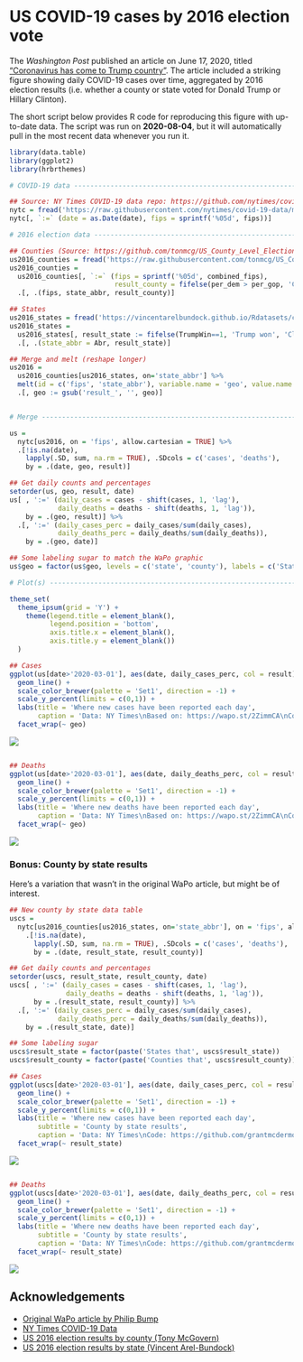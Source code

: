 
<!-- README.md is generated from README.Rmd. Please edit that file -->

# US COVID-19 cases by 2016 election vote

<!-- badges: start -->

<!-- badges: end -->

The *Washington Post* published an article on June 17, 2020, titled
[“Coronavirus has come to Trump
country”](https://www.washingtonpost.com/politics/2020/06/17/coronavirus-has-come-trump-country/).
The article included a striking figure showing daily COVID-19 cases over
time, aggregated by 2016 election results (i.e. whether a county or
state voted for Donald Trump or Hillary Clinton).

The short script below provides R code for reproducing this figure with
up-to-date data. The script was run on **2020-08-04**, but it will
automatically pull in the most recent data whenever you run it.

``` r
library(data.table)
library(ggplot2)
library(hrbrthemes)

# COVID-19 data -----------------------------------------------------------

## Source: NY Times COVID-19 data repo: https://github.com/nytimes/covid-19-data
nytc = fread('https://raw.githubusercontent.com/nytimes/covid-19-data/master/us-counties.csv')
nytc[, `:=` (date = as.Date(date), fips = sprintf('%05d', fips))]

# 2016 election data ------------------------------------------------------

## Counties (Source: https://github.com/tonmcg/US_County_Level_Election_Results_08-16)
us2016_counties = fread('https://raw.githubusercontent.com/tonmcg/US_County_Level_Election_Results_08-16/master/2016_US_County_Level_Presidential_Results.csv')
us2016_counties =
  us2016_counties[, `:=` (fips = sprintf('%05d', combined_fips),
                          result_county = fifelse(per_dem > per_gop, 'Clinton won', 'Trump won'))] %>%
  .[, .(fips, state_abbr, result_county)]

## States
us2016_states = fread('https://vincentarelbundock.github.io/Rdatasets/csv/Stat2Data/Election16.csv')
us2016_states =
  us2016_states[, result_state := fifelse(TrumpWin==1, 'Trump won', 'Clinton won')] %>%
  .[, .(state_abbr = Abr, result_state)]

## Merge and melt (reshape longer)
us2016 =
  us2016_counties[us2016_states, on='state_abbr'] %>%
  melt(id = c('fips', 'state_abbr'), variable.name = 'geo', value.name = 'result') %>%
  .[, geo := gsub('result_', '', geo)]


# Merge -------------------------------------------------------------------

us =
  nytc[us2016, on = 'fips', allow.cartesian = TRUE] %>%
  .[!is.na(date),
    lapply(.SD, sum, na.rm = TRUE), .SDcols = c('cases', 'deaths'),
    by = .(date, geo, result)]

## Get daily counts and percentages
setorder(us, geo, result, date)
us[ , ':=' (daily_cases = cases - shift(cases, 1, 'lag'),
            daily_deaths = deaths - shift(deaths, 1, 'lag')),
    by = .(geo, result)] %>%
  .[, ':=' (daily_cases_perc = daily_cases/sum(daily_cases),
            daily_deaths_perc = daily_deaths/sum(daily_deaths)),
    by = .(geo, date)]

## Some labeling sugar to match the WaPo graphic
us$geo = factor(us$geo, levels = c('state', 'county'), labels = c('States', 'Counties'))

# Plot(s) -----------------------------------------------------------------

theme_set(
  theme_ipsum(grid = 'Y') +
    theme(legend.title = element_blank(),
          legend.position = 'bottom',
          axis.title.x = element_blank(),
          axis.title.y = element_blank())
  )

## Cases
ggplot(us[date>'2020-03-01'], aes(date, daily_cases_perc, col = result)) +
  geom_line() +
  scale_color_brewer(palette = 'Set1', direction = -1) +
  scale_y_percent(limits = c(0,1)) +
  labs(title = 'Where new cases have been reported each day',
       caption = 'Data: NY Times\nBased on: https://wapo.st/2ZimmCA\nCode: https://github.com/grantmcdermott/covote') +
  facet_wrap(~ geo)
```

![](README_files/figure-gfm/covote-1.png)<!-- -->

``` r

## Deaths
ggplot(us[date>'2020-03-01'], aes(date, daily_deaths_perc, col = result)) +
  geom_line() +
  scale_color_brewer(palette = 'Set1', direction = -1) +
  scale_y_percent(limits = c(0,1)) +
  labs(title = 'Where new deaths have been reported each day',
       caption = 'Data: NY Times\nBased on: https://wapo.st/2ZimmCA\nCode: https://github.com/grantmcdermott/covote') +
  facet_wrap(~ geo)
```

![](README_files/figure-gfm/covote-2.png)<!-- -->

### Bonus: County by state results

Here’s a variation that wasn’t in the original WaPo article, but might
be of interest.

``` r
## New county by state data table
uscs =
  nytc[us2016_counties[us2016_states, on='state_abbr'], on = 'fips', allow.cartesian = TRUE] %>%
    .[!is.na(date),
      lapply(.SD, sum, na.rm = TRUE), .SDcols = c('cases', 'deaths'),
      by = .(date, result_state, result_county)]

## Get daily counts and percentages
setorder(uscs, result_state, result_county, date)
uscs[ , ':=' (daily_cases = cases - shift(cases, 1, 'lag'),
              daily_deaths = deaths - shift(deaths, 1, 'lag')),
      by = .(result_state, result_county)] %>%
  .[, ':=' (daily_cases_perc = daily_cases/sum(daily_cases),
            daily_deaths_perc = daily_deaths/sum(daily_deaths)),
    by = .(result_state, date)]

## Some labeling sugar 
uscs$result_state = factor(paste('States that', uscs$result_state))
uscs$result_county = factor(paste('Counties that', uscs$result_county))

## Cases
ggplot(uscs[date>'2020-03-01'], aes(date, daily_cases_perc, col = result_county)) +
  geom_line() +
  scale_color_brewer(palette = 'Set1', direction = -1) +
  scale_y_percent(limits = c(0,1)) +
  labs(title = 'Where new cases have been reported each day',
       subtitle = 'County by state results',
       caption = 'Data: NY Times\nCode: https://github.com/grantmcdermott/covote') +
  facet_wrap(~ result_state)
```

![](README_files/figure-gfm/county_state-1.png)<!-- -->

``` r

## Deaths
ggplot(uscs[date>'2020-03-01'], aes(date, daily_deaths_perc, col = result_county)) +
  geom_line() +
  scale_color_brewer(palette = 'Set1', direction = -1) +
  scale_y_percent(limits = c(0,1)) +
  labs(title = 'Where new deaths have been reported each day',
       subtitle = 'County by state results',
       caption = 'Data: NY Times\nCode: https://github.com/grantmcdermott/covote') +
  facet_wrap(~ result_state)
```

![](README_files/figure-gfm/county_state-2.png)<!-- -->

## Acknowledgements

  - [Original WaPo article by Philip
    Bump](https://www.washingtonpost.com/politics/2020/06/17/coronavirus-has-come-trump-country/)
  - [NY Times COVID-19 Data](https://github.com/nytimes/covid-19-data)
  - [US 2016 election results by county (Tony
    McGovern)](https://github.com/tonmcg/US_County_Level_Election_Results_08-16)
  - [US 2016 election results by state (Vincent
    Arel-Bundock)](https://vincentarelbundock.github.io/Rdatasets/)
